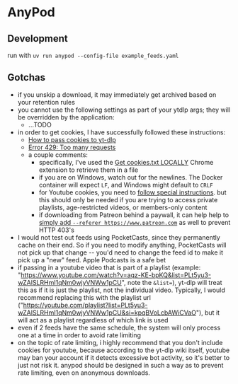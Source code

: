# AnyPod

## Development

run with `uv run anypod --config-file example_feeds.yaml`

## Gotchas

- if you unskip a download, it may immediately get archived based on your retention rules
- you cannot use the following settings as part of your ytdlp args; they will be overridden by the application:
  - ...TODO
- in order to get cookies, I have successfully followed these instructions:
  - [How to pass cookies to yt-dlp](https://github.com/yt-dlp/yt-dlp/wiki/FAQ#how-do-i-pass-cookies-to-yt-dlp)
  - [Error 429: Too many requests](https://github.com/yt-dlp/yt-dlp/wiki/FAQ#http-error-429-too-many-requests-or-402-payment-required)
  - a couple comments:
    - specifically, I've used the [Get cookies.txt LOCALLY](https://chromewebstore.google.com/detail/get-cookiestxt-locally/cclelndahbckbenkjhflpdbgdldlbecc) Chrome extension to retrieve them in a file
    - if you are on Windows, watch out for the newlines. The Docker container will expect `LF`, and Windows might default to `CRLF`
    - for Youtube cookies, you need to [follow special instructions](https://github.com/yt-dlp/yt-dlp/wiki/Extractors#exporting-youtube-cookies). but this should only be needed if you are trying to access private playlists, age-restricted videos, or members-only content
    - if downloading from Patreon behind a paywall, it can help help to [simply add `--referer https://www.patreon.com`](https://github.com/yt-dlp/yt-dlp/issues/13263#issuecomment-2903954393) as well to prevent HTTP 403's
- I would not test out feeds using PocketCasts, since they permanently cache on their end. So if you need to modify anything, PocketCasts will not pick up that change -- you'd need to change the feed id to make it pick up a "new" feed. Apple Podcasts is a safe bet
- if passing in a youtube video that is part of a playlist (example: "https://www.youtube.com/watch?v=aqz-KE-bpKQ&list=PLt5yu3-wZAlSLRHmI1qNm0wjyVNWw1pCU", note the `&list=`), yt-dlp will treat this as if it is just the playlist, not the individual video. Typically, I would recommend replacing this with the playlist url ("https://youtube.com/playlist?list=PLt5yu3-wZAlSLRHmI1qNm0wjyVNWw1pCU&si=kpqBVoLcbAWiCVaO"), but it will act as a playlist regardless of which link is used
- even if 2 feeds have the same schedule, the system will only process one at a time in order to avoid rate limiting
- on the topic of rate limiting, i highly recommend that you don't include cookies for youtube, because according to the yt-dlp wiki itself, youtube may ban your account if it detects excessive bot activity, so it's better to just not risk it. anypod should be designed in such a way as to prevent rate limiting, even on anonymous downloads.